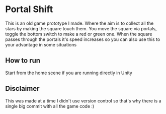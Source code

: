 # Portal Shift
This is an old game prototype I made. Where the aim is to collect all the stars by making the square touch them. 
You move the square via portals, toggle the bottom switch to make a red or green one. 
When the square passes through the portals it's speed increases so you can also use this to your advantage in some situations

## How to run
Start from the home scene if you are running directly in Unity

## Disclaimer
This was made at a time I didn't use version control so that's why there is a single big commit with all the game code :)
